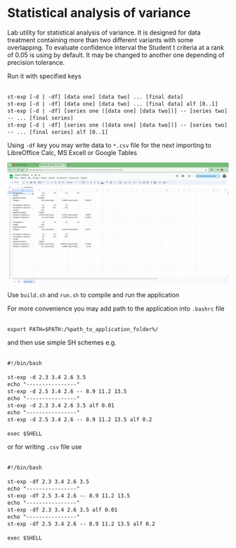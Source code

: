 # Statistical analysis of variance

Lab utility for statistical analysis of variance. It is designed for data treatment containing more than two different variants with some overlapping. To evaluate confidence interval the Student t criteria at a rank of 0.05 is using by default. It may be changed to another one depending of precision tolerance.

Run it with specified keys

```

st-exp [-d | -df] [data one] [data two] ... [final data]
st-exp [-d | -df] [data one] [data two] ... [final data] alf [0..1]
st-exp [-d | -df] [series one ([data one] [data two])] -- [series two] -- ... [final series]
st-exp [-d | -df] [series one ([data one] [data two])] -- [series two] -- ... [final series] alf [0..1]

```

Using `-df` key you may write data to `*.csv` file for the next importing to LibreOffice Calc, MS Excell or Google Tables

![Google table data import](/img/screen.png)

Use `build.sh` and `run.sh` to compile and run the application

For more convenience you may add path to the application into `.bashrc` file

```

export PATH=$PATH:/%path_to_application_folder%/

```

and then use simple SH schemes e.g.

```SH

#!/bin/bash

st-exp -d 2.3 3.4 2.6 3.5
echo "----------------"
st-exp -d 2.5 3.4 2.6 -- 8.9 11.2 13.5
echo "----------------"
st-exp -d 2.3 3.4 2.6 3.5 alf 0.01
echo "----------------"
st-exp -d 2.5 3.4 2.6 -- 8.9 11.2 13.5 alf 0.2

exec $SHELL

```

or for writing `.csv` file use

```SH

#!/bin/bash

st-exp -df 2.3 3.4 2.6 3.5
echo "----------------"
st-exp -df 2.5 3.4 2.6 -- 8.9 11.2 13.5
echo "----------------"
st-exp -df 2.3 3.4 2.6 3.5 alf 0.01
echo "----------------"
st-exp -df 2.5 3.4 2.6 -- 8.9 11.2 13.5 alf 0.2

exec $SHELL

```
